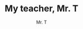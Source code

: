 --- 
slug: "my-teacher-mr-t"
title: "My teacher, Mr. T"
publishdate: "2019-01-06"
src: "https://365manga.net/manga/my-teacher-mr-t"
author: "Mr. T"
image: "https://data.365manga.net/images/thumbnails/32548-my-teacher-mr-t.jpg"
tags: ["Comedy","Drama","School life","Seinen","Slice of life"]
chapters: ["Vol.3 Chapter 18: Winter Warmth ","Chapter 17: Let's Play Outside! ","Chapter 16: Kids Reality ","Chapter 15: Childrens' Amazingness ","Chapter 14: Family Matters ","Chapter 13: World Of Fairy Tales ","Chapter 12: Little Princes ","Chapter 11: Sumer Day"," Summer Time ","Chapter 10: Traffic Safety Week ","Chapter 8: Full Blooming Spring ","Chapter 7: Girls' Secrets ","Chapter 6: Outdoor Spring ","Chapter 5 ","Chapter 4: Kids On Winter Day ","Chapter 3: Love ","Chapter 2: A Place To Relax ","Chapter 1: Daily Life Of Flower"]
chapterlinks: ["https://365manga.net/my-teacher-mr-t/chapter-18.html","https://365manga.net/my-teacher-mr-t/chapter-17.html","https://365manga.net/my-teacher-mr-t/chapter-16.html","https://365manga.net/my-teacher-mr-t/chapter-15.html","https://365manga.net/my-teacher-mr-t/chapter-14.html","https://365manga.net/my-teacher-mr-t/chapter-13.html","https://365manga.net/my-teacher-mr-t/chapter-12.html","https://365manga.net/my-teacher-mr-t/chapter-11.html","https://365manga.net/my-teacher-mr-t/chapter-10.html","https://365manga.net/my-teacher-mr-t/chapter-8.html","https://365manga.net/my-teacher-mr-t/chapter-7.html","https://365manga.net/my-teacher-mr-t/chapter-6.html","https://365manga.net/my-teacher-mr-t/chapter-5.html","https://365manga.net/my-teacher-mr-t/chapter-4.html","https://365manga.net/my-teacher-mr-t/chapter-3.html","https://365manga.net/my-teacher-mr-t/chapter-2.html","https://365manga.net/my-teacher-mr-t/chapter-1.html"]
description: "Male nursery teacher 'T-sensei' shares the often comedic experiences of his life taking care of children."
---